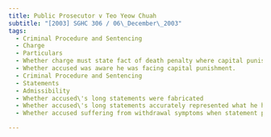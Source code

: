 ```yaml
---
title: Public Prosecutor v Teo Yeow Chuah 
subtitle: "[2003] SGHC 306 / 06\_December\_2003"
tags:
  - Criminal Procedure and Sentencing
  - Charge
  - Particulars
  - Whether charge must state fact of death penalty where capital punishment was involved
  - Whether accused was aware he was facing capital punishment.
  - Criminal Procedure and Sentencing
  - Statements
  - Admissibility
  - Whether accused\'s long statements were fabricated
  - Whether accused\'s long statements accurately represented what he had said
  - Whether accused suffering from withdrawal symptoms when statement pursuant to s 122(6) Criminal Procedure Code (Cap 68, 1985 Rev Ed) was taken.

---
```


